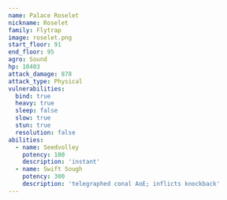 ```yaml
---
name: Palace Roselet
nickname: Roselet
family: Flytrap
image: roselet.png
start_floor: 91
end_floor: 95
agro: Sound
hp: 10403
attack_damage: 878
attack_type: Physical
vulnerabilities:
  bind: true
  heavy: true
  sleep: false
  slow: true
  stun: true
  resolution: false
abilities:
  - name: Seedvolley
    potency: 100
    description: 'instant'
  - name: Swift Sough
    potency: 300
    description: 'telegraphed conal AoE; inflicts knockback'
---
```

